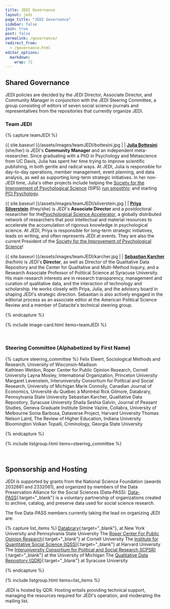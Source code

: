 ```yaml
---
title: JEDI Governance
layout: jedi
page_title: "JEDI Governance"
sidebar: false
join: true
post: false
permalink: /governance/
redirect_from:
  - /governance.html
editor_options: 
  markdown: 
    wrap: 72
---
```


## Shared Governance

JEDI policies are decided by the JEDI Director, Associate Director, and Community Manager in conjunction with the JEDI Steering Committee, a group consisting of editors of seven social science journals and representatives from the repositories that currently organize JEDI.

### Team JEDI

{% capture teamJEDI %}

{{ site.baseurl }}/assets/images/teamJEDI/bottesini.jpg | | [**Julia Bottesini**](http://juliabottesini.com/) (she/her) is JEDI's **Community Manager** and an independent meta-researcher. Since graduating with a PhD in Psychology and Metascience from UC Davis, Julia has spent her time trying to improve scientific publishing, in both gentle and radical ways. At JEDI, Julia is responsible for day-to-day operations, member management, event planning, and data analysis, as well as supporting long-term strategic initiatives. In her non-JEDI time, Julia's other projects include helping the [Society for the Improvement of Psychological Science](http://improvingpsych.org) (SIPS) [run smoothly](https://improvingpsych.org/board/#exec-officers); and starting [PCI Psychology](http://psych.peercommunityin.org).

{{ site.baseurl }}/assets/images/teamJEDI/silverstein.jpg | | [**Priya Silverstein**](https://www.priyasilverstein.com/) (they/she) is JEDI's **Associate Director** and a postdoctoral researcher for the[Psychological Science Accelerator](https://psysciacc.org/), a globally distributed network of researchers that pool intellectual and material resources to accelerate the accumulation of rigorous knowledge in psychological science. At JEDI, Priya is responsible for long-term strategic initiatives, leads on writing, and often represents JEDI at events. They are also the current President of the [Society for the Improvement of Psychological Science](https://improvingpsych.org/)!


{{ site.baseurl }}/assets/images/teamJEDI/karcher.jpg | | [**Sebastian Karcher**](https://www.sebastiankarcher.com/) (he/him) is JEDI's **Director**, as well as Director of the Qualitative Data Repository and the Center for Qualitative and Multi-Method Inquiry, and a Research Associate Professor of Political Science at Syracuse University. His main research interests are in research transparency, management and curation of qualitative data, and the interaction of technology and scholarship. He works closely with Priya, Julia, and the advisory board in shaping JEDI's strategic direction. Sebastian is also actively engaged in the editorial process as an associate editor at the American Political Science Review and a member of Datacite's technical steering group.

{% endcapture %}

{% include image-card.html items=teamJEDI %}

<br />

### Steering Committee (Alphabetized by First Name)

{% capture steering_committee %} 
Felix Elwert, Sociological Methods and Research, University of Wisconsin-Madison  
Kathleen Weldon, Roper Center for Public Opinion Research, Cornell University 
Layna Mosley, International Organization, Princeton University 
Margaret Levenstein, Interuniversity Consortium for Political and Social Research, University of Michigan
Marie Connolly, Canadian Journal of Economics, Université du Québec à Montréal 
Rick Gilmore, Databrary, Pennsylvania State University
Sebastian Karcher, Qualitative Data Repository, Syracuse University
Shaila Seshia Galvin, Journal of Peasant Studies, Geneva Graduate Institute 
Simine Vazire, Collabra, University of Melbourne 
Sonia Barbosa, Dataverse Project, Harvard University 
Thomas Nelson Laird, The Review of Higher Education, Indiana University Bloomington 
Volkan Topalli, Criminology, Georgia State University 

{% endcapture %}

{% include listgroup.html items=steering_committee %}

<br />


## Sponsorship and Hosting

JEDI is supported by grants from the National Science Foundation (awards 2032661 and 2332061), and organized by members of the Data Preservation Alliance for the Social Sciences (Data‐PASS). [Data-PASS](http://www.data-pass.org/about){:target="\_blank"} is a voluntary partnership of organizations created to archive, catalog, and preserve data used for social science research.

The five Data-PASS members currently taking the lead on organizing JEDI are:

{% capture list_items %}
[Databrary](https://nyu.databrary.org/){:target="\_blank"}, at New York University and Pennsylvania State University
The [Roper Center For Public Opinion Research](https://ropercenter.cornell.edu/){:target="\_blank"} at Cornell University 
The [Institute for Quantitative Social Science (IQSS)](https://www.iq.harvard.edu/){:target="\_blank"} at Harvard University 
The [Interuniversity Consortium for Political and Social Research (ICPSR)](https://www.icpsr.umich.edu/icpsrweb/){:target="\_blank"} at the University of Michigan 
The [Qualitative Data Repository (QDR)](https://qdr.syr.edu/){:target="\_blank"} at Syracuse University

{% endcapture %}

{% include listgroup.html items=list_items %}

JEDI is hosted by QDR. Hosting entails providing technical support,
managing the resources required for JEDI's operation, and moderating the
mailing list.
